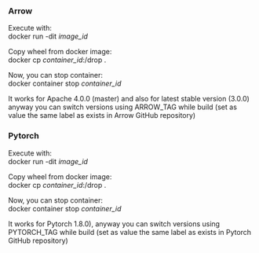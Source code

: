 ### Arrow

Execute with:  
docker run -dit _image_id_

Copy wheel from docker image:  
docker cp _container_id_:/drop .

Now, you can stop container:  
docker container stop _container_id_

It works for Apache 4.0.0 (master) and also for latest stable version (3.0.0) anyway you can switch versions using ARROW_TAG while build (set as value the same label as exists in Arrow GitHub repository)

### Pytorch

Execute with:  
docker run -dit _image_id_

Copy wheel from docker image:  
docker cp _container_id_:/drop .

Now, you can stop container:  
docker container stop _container_id_

It works for Pytorch 1.8.0), anyway you can switch versions using PYTORCH_TAG while build (set as value the same label as exists in Pytorch GitHub repository)

